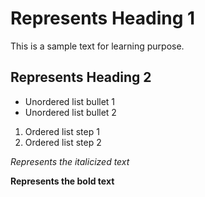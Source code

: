 # Represents Heading 1

This is a sample text for learning purpose.

## Represents Heading 2

- Unordered list bullet 1
- Unordered list bullet 2

1. Ordered list step 1
2. Ordered list step 2

_Represents the italicized text_

**Represents the bold text**

